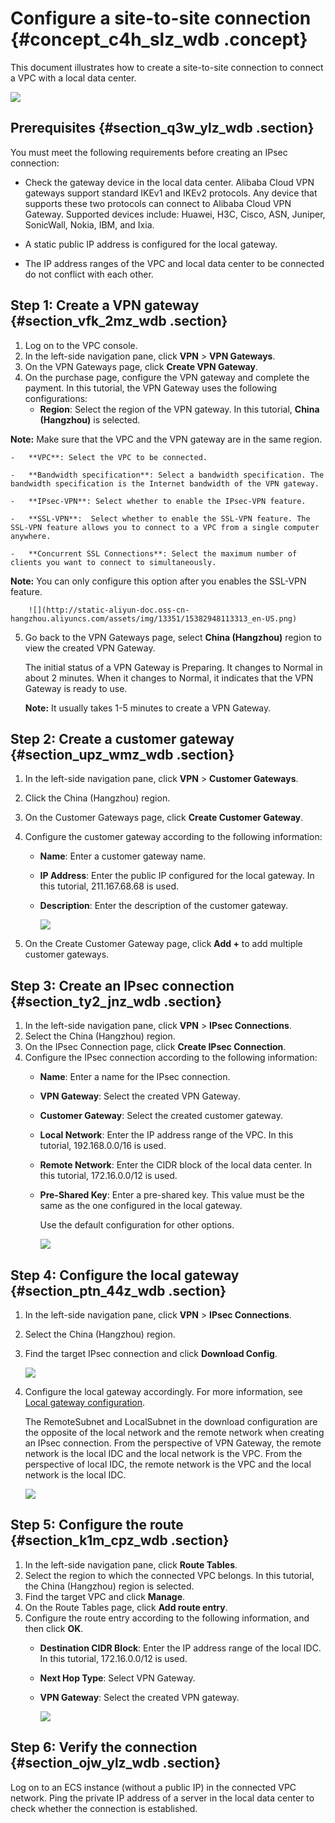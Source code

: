 # Configure a site-to-site connection {#concept_c4h_slz_wdb .concept}

This document illustrates how to create a site-to-site connection to connect a VPC with a local data center.

![](http://static-aliyun-doc.oss-cn-hangzhou.aliyuncs.com/assets/img/13351/15382948113312_en-US.png)

## Prerequisites {#section_q3w_ylz_wdb .section}

You must meet the following requirements before creating an IPsec connection:

-   Check the gateway device in the local data center. Alibaba Cloud VPN gateways support standard IKEv1 and IKEv2 protocols. Any device that supports these two protocols can connect to Alibaba Cloud VPN Gateway. Supported devices include: Huawei, H3C, Cisco, ASN, Juniper, SonicWall, Nokia, IBM, and Ixia.

-   A static public IP address is configured for the local gateway.

-   The IP address ranges of the VPC and local data center to be connected do not conflict with each other.


## Step 1: Create a VPN gateway {#section_vfk_2mz_wdb .section}

1.  Log on to the VPC console.
2.  In the left-side navigation pane, click **VPN** \> **VPN Gateways**.
3.  On the VPN Gateways page, click **Create VPN Gateway**.
4.  On the purchase page, configure the VPN gateway and complete the payment. In this tutorial, the VPN Gateway uses the following configurations:
    -   **Region**: Select the region of the VPN gateway. In this tutorial, **China \(Hangzhou\)** is selected.

**Note:** Make sure that the VPC and the VPN gateway are in the same region.

    -   **VPC**: Select the VPC to be connected.

    -   **Bandwidth specification**: Select a bandwidth specification. The bandwidth specification is the Internet bandwidth of the VPN gateway.

    -   **IPsec-VPN**: Select whether to enable the IPsec-VPN feature.

    -   **SSL-VPN**:  Select whether to enable the SSL-VPN feature. The SSL-VPN feature allows you to connect to a VPC from a single computer anywhere.

    -   **Concurrent SSL Connections**: Select the maximum number of clients you want to connect to simultaneously.

**Note:** You can only configure this option after you enables the SSL-VPN feature.

        ![](http://static-aliyun-doc.oss-cn-hangzhou.aliyuncs.com/assets/img/13351/15382948113313_en-US.png)

5.  Go back to the VPN Gateways page, select **China \(Hangzhou\)** region to view the created VPN Gateway.

    The initial status of a VPN Gateway is Preparing. It changes to Normal in about 2 minutes. When it changes to Normal, it indicates that the VPN Gateway is ready to use.

    **Note:** It usually takes 1-5 minutes to create a VPN Gateway.


## Step 2: Create a customer gateway {#section_upz_wmz_wdb .section}

1.  In the left-side navigation pane, click **VPN** \> **Customer Gateways**.
2.  Click the China \(Hangzhou\) region.
3.  On the Customer Gateways page, click **Create Customer Gateway**.
4.  Configure the customer gateway according to the following information:

    -   **Name**: Enter a customer gateway name.

    -   **IP Address**: Enter the public IP configured for the local gateway. In this tutorial, 211.167.68.68 is used.

    -   **Description**: Enter the description of the customer gateway.

        ![](http://static-aliyun-doc.oss-cn-hangzhou.aliyuncs.com/assets/img/13351/15382948113314_en-US.png)

5.  On the Create Customer Gateway page, click **Add +** to add multiple customer gateways.

## Step 3: Create an IPsec connection {#section_ty2_jnz_wdb .section}

1.  In the left-side navigation pane, click **VPN** \> **IPsec Connections**.
2.  Select the China \(Hangzhou\) region.
3.  On the IPsec Connection page, click **Create IPsec Connection**.
4.  Configure the IPsec connection according to the following information:
    -   **Name**: Enter a name for the IPsec connection.

    -   **VPN Gateway**: Select the created VPN Gateway.

    -   **Customer Gateway**: Select the created customer gateway.

    -   **Local Network**: Enter the IP address range of the VPC. In this tutorial, 192.168.0.0/16 is used.

    -   **Remote Network**: Enter the CIDR block of the local data center. In this tutorial, 172.16.0.0/12 is used.

    -   **Pre-Shared Key**: Enter a pre-shared key. This value must be the same as the one configured in the local gateway.

        Use the default configuration for other options.

        ![](http://static-aliyun-doc.oss-cn-hangzhou.aliyuncs.com/assets/img/13351/15382948113315_en-US.png)


## Step 4: Configure the local gateway {#section_ptn_44z_wdb .section}

1.  In the left-side navigation pane, click **VPN** \> **IPsec Connections**.
2.  Select the China \(Hangzhou\) region.
3.  Find the target IPsec connection and click **Download Config**.

    ![](http://static-aliyun-doc.oss-cn-hangzhou.aliyuncs.com/assets/img/13351/15382948113316_en-US.png)

4.  Configure the local gateway accordingly. For more information, see [Local gateway configuration](https://help.aliyun.com/document_detail/60045.html).

    The RemoteSubnet and LocalSubnet in the download configuration are the opposite of the local network and the remote network when creating an IPsec connection. From the perspective of VPN Gateway, the remote network is the local IDC and the local network is the VPC. From the perspective of local IDC, the remote network is the VPC and the local network is the local IDC.

    ![](http://static-aliyun-doc.oss-cn-hangzhou.aliyuncs.com/assets/img/13351/15382948123317_en-US.png)


## Step 5: Configure the route {#section_k1m_cpz_wdb .section}

1.  In the left-side navigation pane, click **Route Tables**.
2.  Select the region to which the connected VPC belongs. In this tutorial, the China \(Hangzhou\) region is selected.
3.  Find the target VPC and click **Manage**.
4.  On the Route Tables page, click **Add route entry**.
5.  Configure the route entry according to the following information, and then click **OK**.
    -   **Destination CIDR Block**: Enter the IP address range of the local IDC. In this tutorial, 172.16.0.0/12 is used.

    -   **Next Hop Type**: Select VPN Gateway.

    -   **VPN Gateway**: Select the created VPN gateway.

        ![](http://static-aliyun-doc.oss-cn-hangzhou.aliyuncs.com/assets/img/13351/15382948123318_en-US.png)


## Step 6: Verify the connection {#section_ojw_ylz_wdb .section}

Log on to an ECS instance \(without a public IP\) in the connected VPC network. Ping the private IP address of a server in the local data center to check whether the connection is established.

